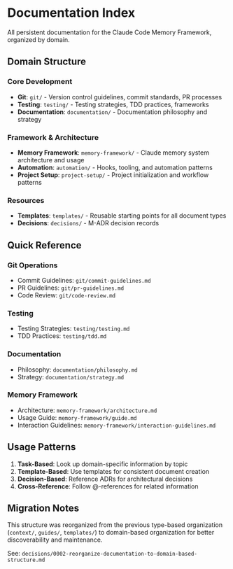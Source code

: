 # Documentation Index

All persistent documentation for the Claude Code Memory Framework, organized by domain.

## Domain Structure

### Core Development

- **Git**: `git/` - Version control guidelines, commit standards, PR processes
- **Testing**: `testing/` - Testing strategies, TDD practices, frameworks
- **Documentation**: `documentation/` - Documentation philosophy and strategy

### Framework & Architecture

- **Memory Framework**: `memory-framework/` - Claude memory system architecture and usage
- **Automation**: `automation/` - Hooks, tooling, and automation patterns
- **Project Setup**: `project-setup/` - Project initialization and workflow patterns

### Resources

- **Templates**: `templates/` - Reusable starting points for all document types
- **Decisions**: `decisions/` - M-ADR decision records

## Quick Reference

### Git Operations

- Commit Guidelines: `git/commit-guidelines.md`
- PR Guidelines: `git/pr-guidelines.md`
- Code Review: `git/code-review.md`

### Testing

- Testing Strategies: `testing/testing.md`
- TDD Practices: `testing/tdd.md`

### Documentation

- Philosophy: `documentation/philosophy.md`
- Strategy: `documentation/strategy.md`

### Memory Framework

- Architecture: `memory-framework/architecture.md`
- Usage Guide: `memory-framework/guide.md`
- Interaction Guidelines: `memory-framework/interaction-guidelines.md`

## Usage Patterns

1. **Task-Based**: Look up domain-specific information by topic
2. **Template-Based**: Use templates for consistent document creation
3. **Decision-Based**: Reference ADRs for architectural decisions
4. **Cross-Reference**: Follow @-references for related information

## Migration Notes

This structure was reorganized from the previous type-based organization (`context/`, `guides/`, `templates/`) to domain-based organization for better discoverability and maintenance.

See: `decisions/0002-reorganize-documentation-to-domain-based-structure.md`
